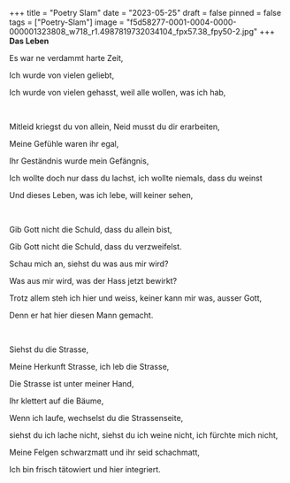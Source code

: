 +++
title = "Poetry Slam"
date = "2023-05-25"
draft = false
pinned = false
tags = ["Poetry-Slam"]
image = "f5d58277-0001-0004-0000-000001323808_w718_r1.4987819732034104_fpx57.38_fpy50-2.jpg"
+++
**Das Leben**

Es war ne verdammt harte Zeit, 

Ich wurde von vielen geliebt, 

Ich wurde von vielen gehasst, weil alle wollen, was ich hab,

 

Mitleid kriegst du von allein, Neid musst du dir erarbeiten,

Meine Gefühle waren ihr egal, 

Ihr Geständnis wurde mein Gefängnis, 

Ich wollte doch nur dass du lachst, ich wollte niemals, dass du weinst

Und dieses Leben, was ich lebe, will keiner sehen,

 

Gib Gott nicht die Schuld, dass du allein bist, 

Gib Gott nicht die Schuld, dass du verzweifelst. 

Schau mich an, siehst du was aus mir wird? 

Was aus mir wird, was der Hass jetzt bewirkt?

Trotz allem steh ich hier und weiss, keiner kann mir was, ausser Gott, 

Denn er hat hier diesen Mann gemacht.

 

Siehst du die Strasse, 

Meine Herkunft Strasse, ich leb die Strasse, 

Die Strasse ist unter meiner Hand,

Ihr klettert auf die Bäume, 

Wenn ich laufe, wechselst du die Strassenseite, 

siehst du ich lache nicht, siehst du ich weine nicht, ich fürchte mich nicht,



Meine Felgen schwarzmatt und ihr seid schachmatt, 

Ich bin frisch tätowiert und hier integriert.